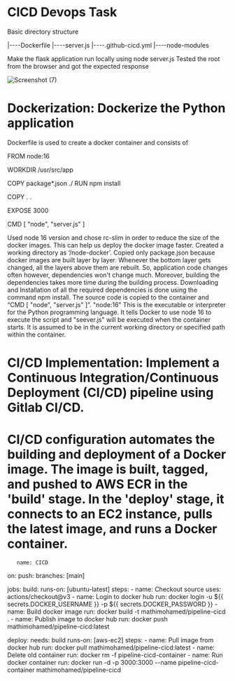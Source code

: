# CICD Devops Task

Basic directory structure

|----Dockerfile
|----server.js
|----.github-cicd.yml
|----node-modules

Make the flask application run locally using node server.js Tested the root  from the browser and got the expected response

![Screenshot (7)](https://github.com/Mathimohamed/cicd-demo-node/assets/151551076/9f34b652-d176-4c3e-b033-417aa4d04aea)



# Dockerization: Dockerize the Python application

Dockerfile is used to create a docker container and consists of 


FROM node:16

WORKDIR /usr/src/app

COPY package*.json ./
RUN npm install

COPY . .

EXPOSE 3000

CMD [ "node", "server.js" ]


Used node 16 version and chose rc-slim in order to reduce the size of the docker images. This can help us deploy the docker image faster. Created a working directory as ‘/node-docker’. Copied only package.json because docker images are built layer by layer. Whenever the bottom layer gets changed, all the layers above them are rebuilt. So, application code changes often however, dependencies won't change much. Moreover, building the dependencies takes more time during the building process. Downloading and Installation of all the required dependencies is done using the command npm install. The source code is copied to the container and “CMD [ "node", "server.js" ]”. "node:16" This is the executable or interpreter for the Python programming language. It tells Docker to use node 16 to execute the script and "seever.js" will be executed when the container starts. It is assumed to be in the current working directory or specified path within the container.



# CI/CD Implementation: Implement a Continuous Integration/Continuous Deployment (CI/CD) pipeline using Gitlab CI/CD.
# CI/CD configuration automates the building and deployment of a Docker image. The image is built, tagged, and pushed to AWS ECR in the 'build' stage. In the 'deploy' stage, it connects to an EC2 instance, pulls the latest image, and runs a Docker container.

       name: CICD

on:
  push:
    branches: [main]

jobs:
  build:
    runs-on: [ubuntu-latest]
    steps:
      - name: Checkout source
        uses: actions/checkout@v3
      - name: Login to docker hub
        run: docker login -u ${{ secrets.DOCKER_USERNAME }} -p ${{ secrets.DOCKER_PASSWORD }} 
      - name: Build docker image
        run: docker build -t mathimohamed/pipeline-cicd .
      - name: Publish image to docker hub
        run: docker push mathimohamed/pipeline-cicd:latest
        
  deploy:
    needs: build
    runs-on: [aws-ec2]
    steps:
      - name: Pull image from docker hub
        run: docker pull mathimohamed/pipeline-cicd:latest
      - name: Delete old container
        run: docker rm -f pipeline-cicd-container
      - name: Run docker container
        run: docker run -d -p 3000:3000 --name pipeline-cicd-container mathimohamed/pipeline-cicd
